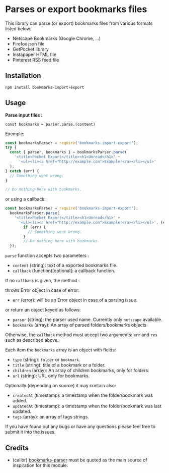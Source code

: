 # Parses or export bookmarks files

This library can parse (or export) bookmarks files from various formats listed below:

- Netscape Bookmarks (Google Chrome, ...)
- Firefox json file
- GetPocket library
- Instapaper HTML file
- Pinterest RSS feed file

## Installation

`npm install bookmarks-import-export`

## Usage

**Parse input files :**

`const bookmarks = parser.parse.(content)`

Exemple:

```javascript
const bookmarksParser = require('bookmarks-import-export');
try {
  const { parser, bookmarks } = bookmarksParser.parse(
    '<title>Pocket Export</title><h1>Unread</h1>' +
      '<ul><li><a href="http://example.com">Example!</a></li></ul>'
  );
} catch (err) {
  // Something went wrong.
}

// Do nothing here with bookmarks.
```

or using a callback:

```javascript
const bookmarksParser = require('bookmarks-import-export');
  bookmarksParser.parse(
    '<title>Pocket Export</title><h1>Unread</h1>' +
      '<ul><li><a href="http://example.com">Example!</a></li></ul>', (err, { parser, bookmarks }) => {
        if (err) {
          // Something went wrong.
        }
        // Do nothing here with bookmarks.
  });
```

`parse` function accepts two parameters :
- `content` (string): text of a exported bookmarks file.
- `callback` (function)[optional]: a callback function.

If no `callback` is given, the method :

throws Error object in case of error:
- `err` (error): will be an Error object in case of a parsing issue.

or return an object keyed as follows:
- `parser` (string): the parser used name. Currently only `netscape` available.
- `bookmarks` (array): An array of parsed folders/bookmarks objects

Otherwise, the `callback` method must accept two arguments: `err` and `res` such as described above.

Each item the `bookmarks` array is an object with fields:
- `type` (string): `folder` or `bookmark`.
- `title` (string): title of a bookmark or a folder.
- `children` (array): An array of children bookmarks, only for folders.
- `url` (string): URL only for bookmarks.

Optionally (depending on source) it may contain also:
- `createdAt` (timestamp): a timestamp when the folder/bookmark was added.
- `updatedAt` (timestamp): a timestamp when the folder/bookmark was last updated.
- `tags` (array): an array of tags strings.

If you have found out any bugs or have any questions please feel free to submit it into the issues.

## Credits

- (calibr) [bookmarks-parser](https://github.com/calibr/node-bookmarks-parser) must be quoted as the main source of inspiration for this module.
